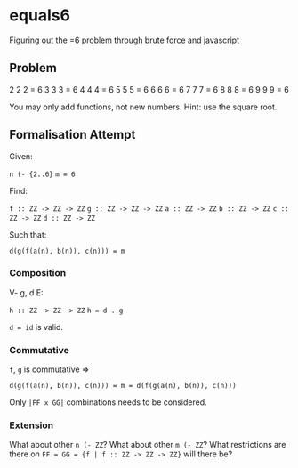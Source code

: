 # equals6
Figuring out the =6 problem through brute force and javascript

## Problem

2 2 2 = 6
3 3 3 = 6
4 4 4 = 6
5 5 5 = 6
6 6 6 = 6
7 7 7 = 6
8 8 8 = 6
9 9 9 = 6

You may only add functions, not new numbers. 
Hint: use the square root.

## Formalisation Attempt

Given:

`n (- {2..6}`
`m = 6`

Find:

`f :: ZZ -> ZZ -> ZZ`
`g :: ZZ -> ZZ -> ZZ`
`a :: ZZ -> ZZ`
`b :: ZZ -> ZZ`
`c :: ZZ -> ZZ`
`d :: ZZ -> ZZ`

Such that:

`d(g(f(a(n), b(n)), c(n))) = m`

### Composition

V- g, d E:

`h :: ZZ -> ZZ -> ZZ`
`h = d . g`

`d = id` is valid.

### Commutative

`f`, `g` is commutative =>

`d(g(f(a(n), b(n)), c(n))) = m = d(f(g(a(n), b(n)), c(n)))`

Only `|FF x GG|` combinations needs to be considered.

### Extension

What about other `n (- ZZ`?
What about other `m (- ZZ`?
What restrictions are there on `FF = GG = {f | f :: ZZ -> ZZ -> ZZ}` will there be?
